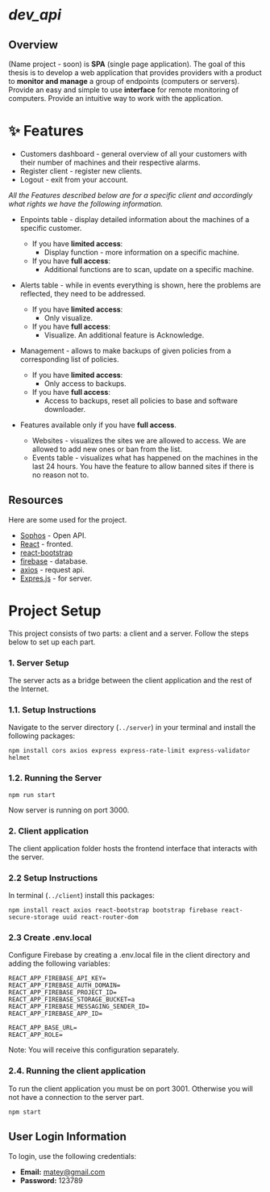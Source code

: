 #  _dev_api_

## Overview
(Name project - soon) is **SPA** (single page application). The goal of this thesis is to develop a web application that provides providers with a product to **monitor and manage** a group of endpoints (computers or servers). Provide an easy and simple to use **interface** for remote monitoring of computers. Provide an intuitive way to work with the application.


# ✨ Features
- Customers dashboard - general overview of all your customers with their number of machines and their respective alarms.
- Register client - register new clients.
- Logout - exit from your account. 

*All the Features described below are for a specific client and accordingly what rights we have the following information.*

- Enpoints table - display detailed information about the machines of a specific customer.
  - If you have **limited access**:
    - Display function - more information on a specific machine.
  - If you have **full access**:
    - Additional functions are to scan, update on a specific machine.

- Alerts table - while in events everything is shown, here the problems are reflected, they need to be addressed.
  - If you have **limited access**:
    - Only visualize.
  - If you have **full access**:
    - Visualize. An additional feature is Acknowledge.

- Management - allows to make backups of given policies from a corresponding list of policies.
  - If you have **limited access**:
    - Only access to backups.
  - If you have **full access**:
    - Access to backups, reset all policies to base and software downloader.

- Features available only if you have **full access**.
  - Websites - visualizes the sites we are allowed to access. We are allowed to add new ones or ban from the list.
  - Events table - visualizes what has happened on the machines in the last 24 hours. You have the feature to allow banned sites if there is no reason not to.

## Resources
Here are some used for the project.

- [Sophos](https://developer.sophos.com/) - Open API.
- [React](https://react.dev/) - fronted.
- [react-bootstrap](https://react-bootstrap.github.io/)
- [firebase](https://firebase.google.com/) - database.
- [axios](https://axios-http.com/docs/intro) - request api.
- [Expres.js](https://expressjs.com/) - for server.


# Project Setup
This project consists of two parts: a client and a server. Follow the steps below to set up each part.

### 1. Server Setup
The server acts as a bridge between the client application and the rest of the Internet.

### 1.1.  Setup Instructions
Navigate to the server directory (`../server`) in your terminal and install the following packages:

```
npm install cors axios express express-rate-limit express-validator helmet
```

### 1.2. Running the Server
```
npm run start
```
Now server is running on port 3000.

### 2. Client application
The client application folder hosts the frontend interface that interacts with the server.

### 2.2 Setup Instructions

In terminal (`../client`) install this packages:

```
npm install react axios react-bootstrap bootstrap firebase react-secure-storage uuid react-router-dom
```

### 2.3 Create .env.local
Configure Firebase by creating a .env.local file in the client directory and adding the following variables:

```
REACT_APP_FIREBASE_API_KEY=
REACT_APP_FIREBASE_AUTH_DOMAIN=
REACT_APP_FIREBASE_PROJECT_ID=
REACT_APP_FIREBASE_STORAGE_BUCKET=a
REACT_APP_FIREBASE_MESSAGING_SENDER_ID=
REACT_APP_FIREBASE_APP_ID=

REACT_APP_BASE_URL=
REACT_APP_ROLE=
```
Note: You will receive this configuration separately.

### 2.4. Running the client application

To run the client application you must be on port 3001. Otherwise you will not have a connection to the server part.
```
npm start
```

## User Login Information
To login, use the following credentials:

- **Email:** matey@gmail.com
- **Password:** 123789
